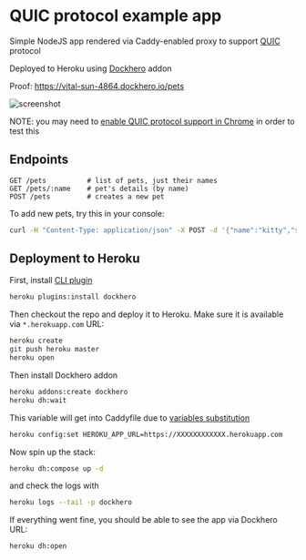 QUIC protocol example app
=========================

Simple NodeJS app rendered via Caddy-enabled proxy
to support [QUIC](https://en.wikipedia.org/wiki/QUIC) protocol

Deployed to Heroku using [Dockhero](https://dockhero.io) addon

Proof: https://vital-sun-4864.dockhero.io/pets

![screenshot](https://d1ro8r1rbfn3jf.cloudfront.net/ms_37246/NgV6vJB76ofiyKgcVhwVXzdRvIW86f/https%253A%252Fvital-sun-4864.dockhero.io%252Fpets%2B2016-08-29%2B12-03-12.png?Expires=1472544290&Signature=XI~wUH2vwDood16HkmGXe1UCTdGzKyXhbcl6j4piviYlQDDne90g9vSLd3K2Wg92h03X1yknUOK2pzjTkBWj6TpA05Bh3HAIsJCGGpHNNdp8fkvGRcDlRH4soOzMeI~JTZhK89ljX9XefO2rG6YV1t~2gHaIbMwI8rfj5x5GkIHDdizCIalFW0DCDD0uI9qERVWMA81FBAZK2Wla4hYlfdx8OnF7SXwEOKC7haJ8EQdl2qaiWGvc2XsI2fm3NUMt~h4nrYeZpNudR~jhGnhIyY00v4eijk3qIYur5hqxFUpUsTFNuHJf8ltyDgFIdDxVc4Xhvaj9pihSeYsnUoxIzA__&Key-Pair-Id=APKAJHEJJBIZWFB73RSA)

NOTE: you may need to [enable QUIC protocol support in Chrome](https://github.com/mholt/caddy/wiki/QUIC) in order to test this

Endpoints
---------

```
GET /pets          # list of pets, just their names
GET /pets/:name    # pet's details (by name)
POST /pets         # creates a new pet
```

To add new pets, try this in your console:

```bash
curl -H "Content-Type: application/json" -X POST -d '{"name":"kitty","species":"cat"}' https://vital-sun-4864.dockhero.io/pets
```

Deployment to Heroku
--------------------

First, install [CLI plugin](https://github.com/cloudcastle/dockhero-cli)

```bash
heroku plugins:install dockhero  
```

Then checkout the repo and deploy it to Heroku. Make sure it is available via `*.herokuapp.com` URL:

```bash
heroku create
git push heroku master
heroku open
```

Then install Dockhero addon

```bash
heroku addons:create dockhero
heroku dh:wait
```

This variable will get into Caddyfile due to [variables substitution](https://github.com/cloudcastle/dockhero-cli#variables-substitution)

```bash
heroku config:set HEROKU_APP_URL=https://XXXXXXXXXXXX.herokuapp.com
```

Now spin up the stack:
```bash
heroku dh:compose up -d
```

and check the logs with

```bash
heroku logs --tail -p dockhero
```

If everything went fine, you should be able to see the app via Dockhero URL:

```bash
heroku dh:open
```
